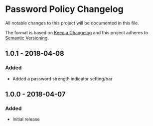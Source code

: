 # Password Policy Changelog

All notable changes to this project will be documented in this file.

The format is based on [Keep a Changelog](http://keepachangelog.com/) and this project adheres to [Semantic Versioning](http://semver.org/).

## 1.0.1 - 2018-04-08
### Added
- Added a password strength indicator setting/bar

## 1.0.0 - 2018-04-07
### Added
- Initial release
